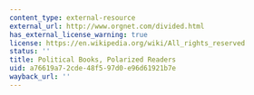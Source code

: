 ```yaml
---
content_type: external-resource
external_url: http://www.orgnet.com/divided.html
has_external_license_warning: true
license: https://en.wikipedia.org/wiki/All_rights_reserved
status: ''
title: Political Books, Polarized Readers
uid: a76619a7-2cde-48f5-97d0-e96d61921b7e
wayback_url: ''
---
```

